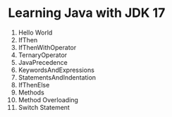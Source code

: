 # Learning Java with JDK 17
1. Hello World
2. IfThen
3. IfThenWithOperator
4. TernaryOperator
5. JavaPrecedence
6. KeywordsAndExpressions
7. StatementsAndIndentation
8. IfThenElse
9. Methods
10. Method Overloading
11. Switch Statement